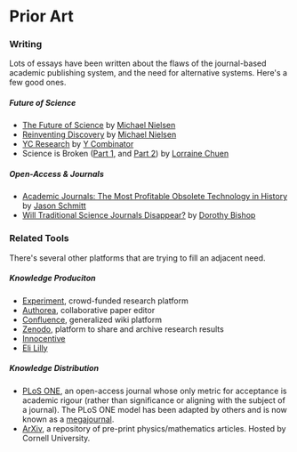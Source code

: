 # Prior Art

### Writing

Lots of essays have been written about the flaws of the journal-based academic publishing system, and the need for alternative systems. Here's a few good ones.

##### Future of Science

* [The Future of Science](http://michaelnielsen.org/blog/the-future-of-science-2/) by [Michael Nielsen](http://michaelnielsen.org/)
* [Reinventing Discovery](https://www.youtube.com/watch?v=Kf2qO0plUKs) by [Michael Nielsen](http://michaelnielsen.org/)
* [YC Research](https://ycr.org/) by [Y Combinator](https://www.ycombinator.com/)
* Science is Broken ([Part 1](https://medium.com/@lorraine_chu3n/science-is-broken-part-1-68b0a9ccd45a#.ytqx1wh82), and [Part 2](https://medium.com/@lorraine_chu3n/science-is-broken-being-open-could-fix-it-2a2f258a3ff3#.qh58ydacr)) by [Lorraine Chuen](https://twitter.com/lorrainechu3n/)

##### Open-Access & Journals

* [Academic Journals: The Most Profitable Obsolete Technology in History](http://jasonschmitt.com/post/106918640086/academic-journals-the-most-profitable-obsolete) by [Jason Schmitt](http://www.jasonschmitt.com/)
* [Will Traditional Science Journals Disappear?](http://www.theguardian.com/science/head-quarters/2015/may/12/will-traditional-science-journals-disappear) by [Dorothy Bishop](http://www.psy.ox.ac.uk/team/dorothy-bishop)


### Related Tools

There's several other platforms that are trying to fill an adjacent need.

##### Knowledge Produciton

* [Experiment](https://experiment.com), crowd-funded research platform
* [Authorea](https://authorea.com), collaborative paper editor
* [Confluence](https://www.atlassian.com/software/confluence), generalized wiki platform
* [Zenodo](https://zenodo.org), platform to share and archive research results
* [Innocentive](http://www.innocentive.com/)
* [Eli Lilly](http://www.lilly.ca/en/index.aspx)

##### Knowledge Distribution

* [PLoS ONE](http://www.plosone.org/), an open-access journal whose only metric for acceptance is academic rigour (rather than significance or aligning with the subject of a journal). The PLoS ONE model has been adapted by others and is now known as a [megajournal](https://en.wikipedia.org/wiki/Mega_journal).
* [ArXiv](http://arxiv.org), a repository of pre-print physics/mathematics articles. Hosted by Cornell University.
